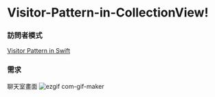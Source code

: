# Visitor-Pattern-in-CollectionView!

### 訪問者模式
[Visitor Pattern in Swift](https://glow-harmony-176.notion.site/Visitor-839050ce78f742c7a520716d77fe6b81)

### 需求
聊天室畫面
![ezgif com-gif-maker](https://user-images.githubusercontent.com/36924807/206078492-c05c33aa-3fc1-4e71-b49e-331dc3bde76c.gif)
